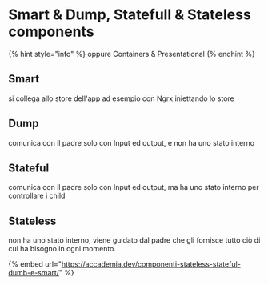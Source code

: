 # Smart & Dump, Statefull & Stateless components

{% hint style="info" %}
oppure Containers & Presentational
{% endhint %}

## Smart

si collega allo store dell'app ad esempio con Ngrx iniettando lo store

## Dump

comunica con il padre solo con Input ed output, e non ha uno stato interno

## Stateful

comunica con il padre solo con Input ed output, ma ha uno stato interno per controllare i child

## Stateless

non ha uno stato interno, viene guidato dal padre che gli fornisce tutto ciò di cui ha bisogno in ogni momento.



{% embed url="https://accademia.dev/componenti-stateless-stateful-dumb-e-smart/" %}



